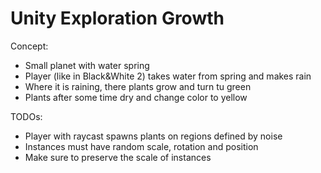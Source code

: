 # Unity Exploration Growth

Concept:
* Small planet with water spring
* Player (like in Black&White 2) takes water from spring and makes rain
* Where it is raining, there plants grow and turn tu green
* Plants after some time dry and change color to yellow

TODOs:
* Player with raycast spawns plants on regions defined by noise
* Instances must have random scale, rotation and position
* Make sure to preserve the scale of instances